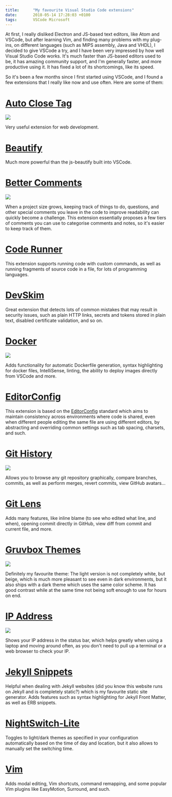```yaml
---
title:      "My favourite Visual Studio Code extensions"
date:       2018-05-14 17:28:03 +0100
tags:       VSCode Microsoft
---
```


At first, I really disliked Electron and JS-based text editors, like Atom and
VSCode, but after learning Vim, and finding many problems with my plug-ins, on
different languages (such as MIPS assembly, Java and VHDL), I decided to give
VSCode a try, and I have been very impressed by how well Visual Studio Code
works. It's much faster than JS-based editors used to be, it has amazing
community support, and I'm generally faster, and more productive using it. It 
has fixed a lot of its shortcomings, like its speed.

So it's been a few months since I first started using VSCode, and I found a few
extensions that I really like now and use often. Here are some of them:

# [Auto Close Tag](https://marketplace.visualstudio.com/items?itemName=formulahendry.auto-close-tag)

![]({{site.url}}/assets/images/2018-05-14-my-vscode-extensions/autoclosetag.gif)

Very useful extension for web development.

# [Beautify](https://marketplace.visualstudio.com/items?itemName=HookyQR.beautify)

Much more powerful than the js-beautify built into VSCode.

# [Better Comments](https://marketplace.visualstudio.com/items?itemName=aaron-bond.better-comments)

![]({{site.url}}/assets/images/2018-05-14-my-vscode-extensions/bettercomments.png)

When a project size grows, keeping track of things to do, questions, and other
special comments you leave in the code to improve readability can quickly become
a challenge. This extension essentially proposes a few tiers of comments you
can use to categorise comments and notes, so it's easier to keep track of them.

# [Code Runner](https://marketplace.visualstudio.com/items?itemName=formulahendry.code-runner)

This extension supports running code with custom commands, as well as running
fragments of source code in a file, for lots of programming languages.

# [DevSkim](https://marketplace.visualstudio.com/items?itemName=MS-DevSkim.vscode-devskim)

Great extension that detects lots of common mistakes that may result in security
issues, such as plain HTTP links, secrets and tokens stored in plain text,
 disabled certificate validation, and so on.

# [Docker](https://marketplace.visualstudio.com/items?itemName=PeterJausovec.vscode-docker)

![]({{site.url}}/assets/images/2018-05-14-my-vscode-extensions/docker.gif)

Adds functionality for automatic Dockerfile generation, syntax highlighting
for docker files, IntelliSense, linting, the ability to deploy images
directly from VSCode and more.

# [EditorConfig](https://marketplace.visualstudio.com/items?itemName=EditorConfig.EditorConfig)

This extension is based on the [EditorConfig](http://editorconfig.org) standard
which aims to maintain consistency across environments where code is shared,
even when different people editing the same file are using different editors,
by abstracting and overriding common settings such as tab spacing, charsets, and
such.

# [Git History](https://marketplace.visualstudio.com/items?itemName=donjayamanne.githistory)

![]({{site.url}}/assets/images/2018-05-14-my-vscode-extensions/git_history.gif)

Allows you to browse any git repository graphically, compare branches, commits,
as well as perform merges, revert commits, view GitHub avatars...

# [Git Lens](https://marketplace.visualstudio.com/items?itemName=eamodio.gitlens)

Adds many features, like inline blame (to see who edited what line, and when), 
opening commit directly in GitHub, view diff from commit and current file, and 
more.

# [Gruvbox Themes](https://marketplace.visualstudio.com/items?itemName=tomphilbin.gruvbox-themes)

![]({{site.url}}/assets/images/2018-05-14-my-vscode-extensions/gruvbox.png)

Definitely my favourite theme: The light version is not completely white, but 
beige, which is much more pleasant to see even in dark environments, but it also
 ships with a dark theme which uses the same color scheme. It has good contrast 
while at the same time not being soft enough to use for hours on end.

# [IP Address](https://marketplace.visualstudio.com/items?itemName=Compulim.vscode-ipaddress)

![]({{site.url}}/assets/images/2018-05-14-my-vscode-extensions/ip.gif)

Shows your IP address in the status bar, which helps greatly when using a laptop
 and moving around often, as you don't need to pull up a terminal or a web 
browser to check your IP.

# [Jekyll Snippets](https://marketplace.visualstudio.com/items?itemName=ginfuru.vscode-jekyll-snippets)

Helpful when dealing with Jekyll websites (did you know this website runs on 
Jekyll and is completely static?) which is my favourite static site generator. 
Adds features such as syntax highlighting for Jekyll Front Matter, as well as 
ERB snippets.

# [NightSwitch-Lite](https://marketplace.visualstudio.com/items?itemName=gharveymn.nightswitch-lite)

Toggles to light/dark themes as specified in your configuration automatically 
based on the time of day and location, but it also allows to manually set the 
switching time.

# [Vim](https://marketplace.visualstudio.com/items?itemName=vscodevim.vim)

Adds modal editing, Vim shortcuts, command remapping, and some popular Vim 
plugins like EasyMotion, Surround, and such.